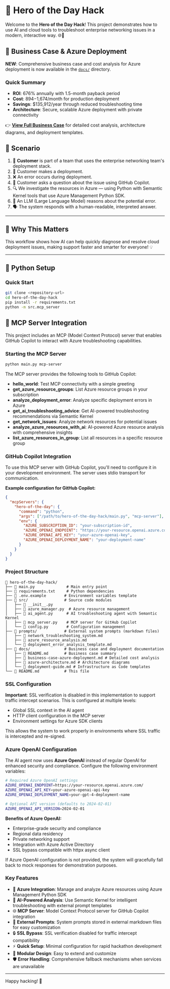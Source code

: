 
# 🚀 Hero of the Day Hack

Welcome to the **Hero of the Day Hack**! This project demonstrates how to use AI and cloud tools to troubleshoot enterprise networking issues in a modern, interactive way. 🌐🤖

## 💼 Business Case & Azure Deployment

**NEW**: Comprehensive business case and cost analysis for Azure deployment is now available in the [`docs/`](./docs/) directory.

### Quick Summary
- **ROI**: 676% annually with 1.5-month payback period
- **Cost**: $894-$1,674/month for production deployment
- **Savings**: $135,912/year through reduced troubleshooting time
- **Architecture**: Secure, scalable Azure deployment with private connectivity

👉 **[View Full Business Case](./docs/README.md)** for detailed cost analysis, architecture diagrams, and deployment templates.

## 📝 Scenario

1. 👤 **Customer** is part of a team that uses the enterprise networking team's deployment stack.
2. 🚀 Customer makes a deployment.
3. ❌ An error occurs during deployment.
4. 💬 Customer asks a question about the issue using GitHub Copilot.
5. 🔍 We investigate the resources in Azure — using Python with Semantic Kernel tools that use Azure Management Python SDK.
6. 🧠 An LLM (Large Language Model) reasons about the potential error.
7. 🗣️ The system responds with a human-readable, interpreted answer.

---

## 🌟 Why This Matters

This workflow shows how AI can help quickly diagnose and resolve cloud deployment issues, making support faster and smarter for everyone! 💡

---

## 🐍 Python Setup

### Quick Start

```bash
git clone <repository-url>
cd hero-of-the-day-hack
pip install -r requirements.txt
python -m src.mcp_server
```

## 🤖 MCP Server Integration

This project includes an MCP (Model Context Protocol) server that enables GitHub Copilot to interact with Azure troubleshooting capabilities.

### Starting the MCP Server

```bash
python main.py mcp-server
```

The MCP server provides the following tools to GitHub Copilot:

- **hello_world**: Test MCP connectivity with a simple greeting
- **get_azure_resource_groups**: List Azure resource groups in your subscription
- **analyze_deployment_error**: Analyze specific deployment errors in Azure
- **get_ai_troubleshooting_advice**: Get AI-powered troubleshooting recommendations via Semantic Kernel
- **get_network_issues**: Analyze network resources for potential issues
- **analyze_azure_resources_with_ai**: AI-powered Azure resource analysis with comprehensive insights
- **list_azure_resources_in_group**: List all resources in a specific resource group

### GitHub Copilot Integration

To use this MCP server with GitHub Copilot, you'll need to configure it in your development environment. The server uses stdio transport for communication.

**Example configuration for GitHub Copilot:**
```json
{
  "mcpServers": {
    "hero-of-the-day": {
      "command": "python",
      "args": ["/path/to/hero-of-the-day-hack/main.py", "mcp-server"],
      "env": {
        "AZURE_SUBSCRIPTION_ID": "your-subscription-id",
        "AZURE_OPENAI_ENDPOINT": "https://your-resource.openai.azure.com/",
        "AZURE_OPENAI_API_KEY": "your-azure-openai-key",
        "AZURE_OPENAI_DEPLOYMENT_NAME": "your-deployment-name"
      }
    }
  }
}
```

### Project Structure

```
📁 hero-of-the-day-hack/
├── 📄 main.py              # Main entry point
├── 📄 requirements.txt     # Python dependencies
├── 📄 .env.example        # Environment variables template
├── 📁 src/                # Source code modules
│   ├── 📄 __init__.py
│   ├── 📄 azure_manager.py  # Azure resource management
│   ├── 📄 ai_agent.py      # AI troubleshooting agent with Semantic Kernel
│   ├── 📄 mcp_server.py    # MCP server for GitHub Copilot
│   └── 📄 config.py        # Configuration management
├── 📁 prompts/            # External system prompts (markdown files)
│   ├── 📄 network_troubleshooting_system.md
│   ├── 📄 azure_resource_analysis.md
│   └── 📄 deployment_error_analysis_template.md
├── 📁 docs/               # Business case and deployment documentation
│   ├── 📄 README.md       # Business case summary
│   ├── 📄 business-case-azure-deployment.md # Detailed cost analysis
│   ├── 📄 azure-architecture.md # Architecture diagrams
│   └── 📄 deployment-guide.md # Infrastructure as Code templates
└── 📄 README.md           # This file
```

### SSL Configuration

**Important**: SSL verification is disabled in this implementation to support traffic intercept scenarios. This is configured at multiple levels:

- Global SSL context in the AI agent
- HTTP client configuration in the MCP server
- Environment settings for Azure SDK clients

This allows the system to work properly in environments where SSL traffic is intercepted and re-signed.

### Azure OpenAI Configuration

The AI agent now uses **Azure OpenAI** instead of regular OpenAI for enhanced security and compliance. Configure the following environment variables:

```bash
# Required Azure OpenAI settings
AZURE_OPENAI_ENDPOINT=https://your-resource.openai.azure.com/
AZURE_OPENAI_API_KEY=your-azure-openai-api-key
AZURE_OPENAI_DEPLOYMENT_NAME=your-gpt-4-deployment-name

# Optional API version (defaults to 2024-02-01)
AZURE_OPENAI_API_VERSION=2024-02-01
```

**Benefits of Azure OpenAI:**
- Enterprise-grade security and compliance
- Regional data residency
- Private networking support
- Integration with Azure Active Directory
- SSL bypass compatible with httpx async client

If Azure OpenAI configuration is not provided, the system will gracefully fall back to mock responses for demonstration purposes.

### Key Features

- 🔧 **Azure Integration**: Manage and analyze Azure resources using Azure Management Python SDK
- 🤖 **AI-Powered Analysis**: Use Semantic Kernel for intelligent troubleshooting with external prompt templates
- 🌐 **MCP Server**: Model Context Protocol server for GitHub Copilot integration
- 📝 **External Prompts**: System prompts stored in external markdown files for easy customization
- 🔒 **SSL Bypass**: SSL verification disabled for traffic intercept compatibility
- ⚡ **Quick Setup**: Minimal configuration for rapid hackathon development
- 🎯 **Modular Design**: Easy to extend and customize
- 🛡️ **Error Handling**: Comprehensive fallback mechanisms when services are unavailable

---

Happy hacking! 🎉
